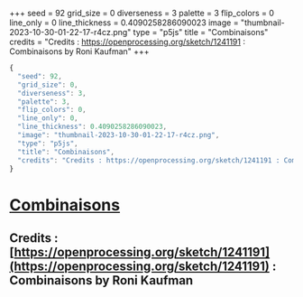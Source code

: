 +++
seed = 92
grid_size = 0
diverseness = 3
palette = 3
flip_colors = 0
line_only = 0
line_thickness = 0.4090258286090023
image = "thumbnail-2023-10-30-01-22-17-r4cz.png"
type = "p5js"
title = "Combinaisons"
credits = "Credits : https://openprocessing.org/sketch/1241191 : Combinaisons by Roni Kaufman"
+++




~~~javascript
{
  "seed": 92,
  "grid_size": 0,
  "diverseness": 3,
  "palette": 3,
  "flip_colors": 0,
  "line_only": 0,
  "line_thickness": 0.4090258286090023,
  "image": "thumbnail-2023-10-30-01-22-17-r4cz.png",
  "type": "p5js",
  "title": "Combinaisons",
  "credits": "Credits : https://openprocessing.org/sketch/1241191 : Combinaisons by Roni Kaufman"
}
~~~



# [Combinaisons](https://openprocessing.org/sketch/2065396)

## Credits : [https://openprocessing.org/sketch/1241191](https://openprocessing.org/sketch/1241191) : Combinaisons by Roni Kaufman 


